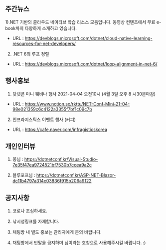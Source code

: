 ## 주간뉴스
1).NET 기반의 클라우드 네이티브 학습 리소스 모음입니다.  동영상 컨텐츠에서 무료 e-book까지 다양하게 소개하고 있습니다.
- URL : https://devblogs.microsoft.com/dotnet/cloud-native-learning-resources-for-net-developers/

2) .NET 6의 루프 정렬
- URL : https://devblogs.microsoft.com/dotnet/loop-alignment-in-net-6/

## 행사홍보
1) 닷넷콘 미니 웨비나 행사 2021-04-04 오전10시 (4월 3일 오후 8 시30분마감)
- URL : https://www.notion.so/rkttu/NET-Conf-Mini-21-04-98e021359c6c4122a3355f7bf1c09c7b

2) 인프라지스틱스 이벤트 행사 (커피)
- URL :  https://cafe.naver.com/infragisticskorea

## 개인인터뷰
1) 쫑님 : https://dotnetconf.kr/Visual-Studio-7e35f47ea9724521bf7530b7ccea9a2c

2) 블루포프님 : https://dotnetconf.kr/ASP-NET-Blazor-dc11b4797a314c03836f915b206a9122

## 공지사항

1) 코로나 조심하세요.

2) 낚시성링크를 자제합니다.

3) 채팅방 내 별도 홍보는 관리자에게 문의 바랍니다. 

4) 채팅방에서 반말을 금지하며 님이라는 호칭으로 사용해주시길 바랍니다. :)
